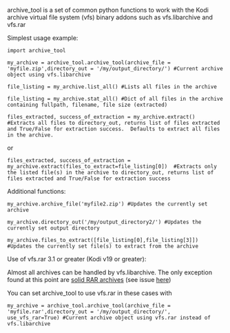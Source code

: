 
archive_tool is a set of common python functions to work with the Kodi archive virtual file system (vfs) binary addons such as vfs.libarchive and vfs.rar

Simplest usage example:
```
import archive_tool

my_archive = archive_tool.archive_tool(archive_file = 'myfile.zip',directory_out = '/my/output_directory/') #Current archive object using vfs.libarchive

file_listing = my_archive.list_all() #Lists all files in the archive

file_listing = my_archive.stat_all() #Dict of all files in the archive containing fullpath, filename, file size (extracted)

files_extracted, success_of_extraction = my_archive.extract()  #Extracts all files to directory_out, returns list of files extracted and True/False for extraction success.  Defaults to extract all files in the archive.
```
or
```
files_extracted, success_of_extraction = my_archive.extract(files_to_extract=file_listing[0])  #Extracts only the listed file(s) in the archive to directory_out, returns list of files extracted and True/False for extraction success
```
Additional functions:
```
my_archive.archive_file('myfile2.zip') #Updates the currently set archive

my_archive.directory_out('/my/output_directory2/') #Updates the currently set output directory

my_archive.files_to_extract([file_listing[0],file_listing[3]]) #Updates the currently set file(s) to extract from the archive
```
Use of vfs.rar 3.1 or greater (Kodi v19 or greater):

Almost all archives can be handled by vfs.libarchive.  The only exception found at this point are [solid RAR archives](https://www.winrar-france.fr/winrar_instructions_for_use/source/html/HELPArcSolid.htm) (see issue [here](https://github.com/xbmc/vfs.libarchive/issues/35))

You can set archive_tool to use vfs.rar in these cases with
```
my_archive = archive_tool.archive_tool(archive_file = 'myfile.rar',directory_out = '/my/output_directory/', use_vfs_rar=True) #Current archive object using vfs.rar instead of vfs.libarchive
```
